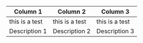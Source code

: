 | Column 1      | Column 2      | Column 3      |
|---------------|---------------|---------------|
| this is a test |this is a test | this is a test |
| Description 1 | Description 2 | Description 3 |
